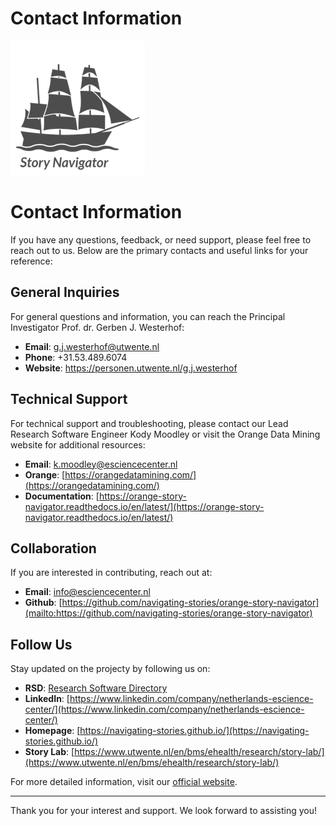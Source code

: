 Contact Information
=======
![](../../doc/widgets/images/storynavigator_logo_small.png)


# Contact Information

If you have any questions, feedback, or need support, please feel free to reach out to us. Below are the primary contacts and useful links for your reference:

## General Inquiries

For general questions and information, you can reach the Principal Investigator Prof. dr. Gerben J. Westerhof:
- **Email**: [g.j.westerhof@utwente.nl](mailto:g.j.westerhof@utwente.nl)
- **Phone**: +31.53.489.6074
- **Website**: https://personen.utwente.nl/g.j.westerhof

## Technical Support

For technical support and troubleshooting, please contact our Lead Research Software Engineer Kody Moodley or visit the Orange Data Mining website for additional resources:
- **Email**: [k.moodley@esciencecenter.nl](mailto:k.moodley@esciencecenter.nl)
- **Orange**: [https://orangedatamining.com/](https://orangedatamining.com/)
- **Documentation**: [https://orange-story-navigator.readthedocs.io/en/latest/](https://orange-story-navigator.readthedocs.io/en/latest/)

## Collaboration

If you are interested in contributing, reach out at:
- **Email**: [info@esciencecenter.nl](mailto:info@esciencecenter.nl)
- **Github**: [https://github.com/navigating-stories/orange-story-navigator](mailto:https://github.com/navigating-stories/orange-story-navigator)

## Follow Us

Stay updated on the projecty by following us on:
- **RSD**: [Research Software Directory](https://research-software-directory.org/projects/navigating-stories)
- **LinkedIn**: [https://www.linkedin.com/company/netherlands-escience-center/](https://www.linkedin.com/company/netherlands-escience-center/)
- **Homepage**: [https://navigating-stories.github.io/](https://navigating-stories.github.io/)
- **Story Lab**: [https://www.utwente.nl/en/bms/ehealth/research/story-lab/](https://www.utwente.nl/en/bms/ehealth/research/story-lab/)


For more detailed information, visit our [official website](https://www.esciencecenter.nl/).

---

Thank you for your interest and support. We look forward to assisting you!
